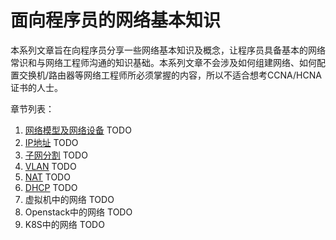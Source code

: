 # 面向程序员的网络基本知识

本系列文章旨在向程序员分享一些网络基本知识及概念，让程序员具备基本的网络常识和与网络工程师沟通的知识基础。本系列文章不会涉及如何组建网络、如何配置交换机/路由器等网络工程师所必须掌握的内容，所以不适合想考CCNA/HCNA证书的人士。

章节列表：

1. [网络模型及网络设备][network_model_and_devices] TODO
1. [IP地址][ip_address] TODO
1. [子网分割][subnetting] TODO
1. [VLAN][vlan] TODO
1. [NAT][nat] TODO
1. [DHCP][dhcp] TODO
1. 虚拟机中的网络 TODO
1. Openstack中的网络 TODO
1. K8S中的网络 TODO

[network_model_and_devices]: network_model_and_devices.md
[ip_address]: ip_address.md
[subnetting]: subnetting.md
[vlan]: vlan.md
[nat]: nat.md
[dhcp]: dhcp.md

